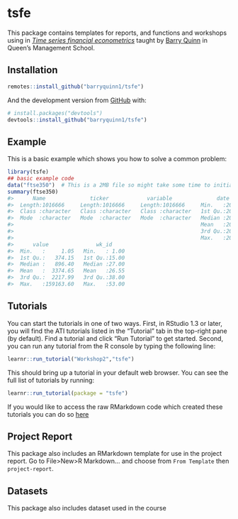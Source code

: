 
<!-- README.md is generated from README.Rmd. Please edit that file -->

# tsfe

<!-- badges: start -->

<!-- badges: end -->

This package contains templates for reports, and functions and workshops
using in [*Time series financial
econometrics*](https://canvas.qub.ac.uk/courses/11736) taught by [Barry
Quinn](https://quinference.com/) in Queen’s Management School.

## Installation

``` r
remotes::install_github("barryquinn1/tsfe")
```

And the development version from [GitHub](https://github.com/) with:

``` r
# install.packages("devtools")
devtools::install_github("barryquinn1/tsfe")
```

## Example

This is a basic example which shows you how to solve a common problem:

``` r
library(tsfe)
## basic example code
data("ftse350")  # This is a 2MB file so might take some time to initially load
summary(ftse350)
#>      Name              ticker            variable              date           
#>  Length:1016666     Length:1016666     Length:1016666     Min.   :2016-04-29  
#>  Class :character   Class :character   Class :character   1st Qu.:2017-06-14  
#>  Mode  :character   Mode  :character   Mode  :character   Median :2018-07-20  
#>                                                           Mean   :2018-07-13  
#>                                                           3rd Qu.:2019-08-14  
#>                                                           Max.   :2020-09-01  
#>      value               wk_id      
#>  Min.   :     1.05   Min.   : 1.00  
#>  1st Qu.:   374.15   1st Qu.:15.00  
#>  Median :   896.40   Median :27.00  
#>  Mean   :  3374.65   Mean   :26.55  
#>  3rd Qu.:  2217.99   3rd Qu.:38.00  
#>  Max.   :159163.60   Max.   :53.00
```

## Tutorials

You can start the tutorials in one of two ways. First, in RStudio 1.3 or
later, you will find the ATI tutorials listed in the “Tutorial” tab in
the top-right pane (by default). Find a tutorial and click “Run
Tutorial” to get started. Second, you can run any tutorial from the R
console by typing the following line:

``` r
learnr::run_tutorial("Workshop2","tsfe")
```

This should bring up a tutorial in your default web browser. You can see
the full list of tutorials by running:

``` r
learnr::run_tutorial(package = "tsfe")
```

If you would like to access the raw RMarkdown code which created these
tutorials you can do so
[here](https://github.com/barryquinn1/tsfe/tree/master/inst/tutorials)

## Project Report

This package also includes an RMarkdown template for use in the project
report. Go to File\>New\>R Markdown… and choose from `From Template`
then `project-report`.

## Datasets

This package also includes dataset used in the course
